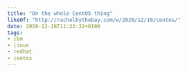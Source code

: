 ```yaml
---
title: "On the whole CentOS thing"
likeOf: "http://rachelbythebay.com/w/2020/12/10/centos/"
date: 2020-12-18T11:22:32+0100
tags:
- ibm
- linux
- redhat
- centos
---
```

